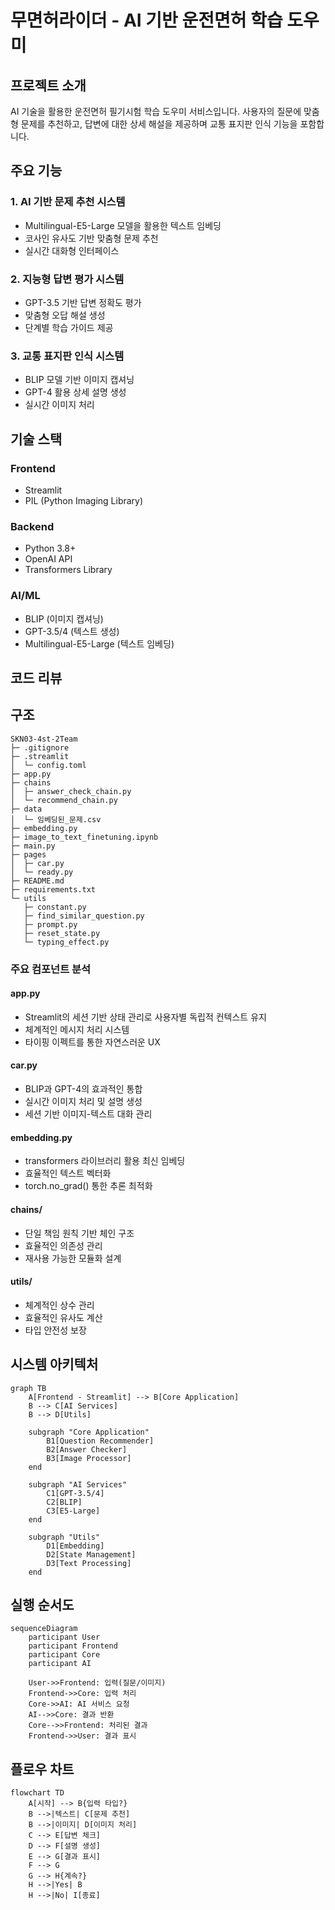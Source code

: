 # 무면허라이더 - AI 기반 운전면허 학습 도우미

## 프로젝트 소개
AI 기술을 활용한 운전면허 필기시험 학습 도우미 서비스입니다. 사용자의 질문에 맞춤형 문제를 추천하고, 답변에 대한 상세 해설을 제공하며 교통 표지판 인식 기능을 포함합니다.

## 주요 기능

### 1. AI 기반 문제 추천 시스템
- Multilingual-E5-Large 모델을 활용한 텍스트 임베딩
- 코사인 유사도 기반 맞춤형 문제 추천
- 실시간 대화형 인터페이스

### 2. 지능형 답변 평가 시스템
- GPT-3.5 기반 답변 정확도 평가
- 맞춤형 오답 해설 생성
- 단계별 학습 가이드 제공

### 3. 교통 표지판 인식 시스템
- BLIP 모델 기반 이미지 캡셔닝
- GPT-4 활용 상세 설명 생성
- 실시간 이미지 처리

## 기술 스택

### Frontend
- Streamlit
- PIL (Python Imaging Library)

### Backend
- Python 3.8+
- OpenAI API
- Transformers Library

### AI/ML
- BLIP (이미지 캡셔닝)
- GPT-3.5/4 (텍스트 생성)
- Multilingual-E5-Large (텍스트 임베딩)

## 코드 리뷰

## 구조

```
SKN03-4st-2Team
├─ .gitignore
├─ .streamlit
│  └─ config.toml
├─ app.py
├─ chains
│  ├─ answer_check_chain.py
│  └─ recommend_chain.py
├─ data
│  └─ 임베딩된_문제.csv
├─ embedding.py
├─ image_to_text_finetuning.ipynb
├─ main.py
├─ pages
│  ├─ car.py
│  └─ ready.py
├─ README.md
├─ requirements.txt
└─ utils
   ├─ constant.py
   ├─ find_similar_question.py
   ├─ prompt.py
   ├─ reset_state.py
   └─ typing_effect.py

```


### 주요 컴포넌트 분석

#### app.py
- Streamlit의 세션 기반 상태 관리로 사용자별 독립적 컨텍스트 유지
- 체계적인 메시지 처리 시스템
- 타이핑 이펙트를 통한 자연스러운 UX

#### car.py
- BLIP과 GPT-4의 효과적인 통합
- 실시간 이미지 처리 및 설명 생성
- 세션 기반 이미지-텍스트 대화 관리

#### embedding.py
- transformers 라이브러리 활용 최신 임베딩
- 효율적인 텍스트 벡터화
- torch.no_grad() 통한 추론 최적화

#### chains/
- 단일 책임 원칙 기반 체인 구조
- 효율적인 의존성 관리
- 재사용 가능한 모듈화 설계

#### utils/
- 체계적인 상수 관리
- 효율적인 유사도 계산
- 타입 안전성 보장

## 시스템 아키텍처

```mermaid
graph TB
    A[Frontend - Streamlit] --> B[Core Application]
    B --> C[AI Services]
    B --> D[Utils]
    
    subgraph "Core Application"
        B1[Question Recommender]
        B2[Answer Checker]
        B3[Image Processor]
    end
    
    subgraph "AI Services"
        C1[GPT-3.5/4]
        C2[BLIP]
        C3[E5-Large]
    end
    
    subgraph "Utils"
        D1[Embedding]
        D2[State Management]
        D3[Text Processing]
    end
```

## 실행 순서도

```mermaid
sequenceDiagram
    participant User
    participant Frontend
    participant Core
    participant AI
    
    User->>Frontend: 입력(질문/이미지)
    Frontend->>Core: 입력 처리
    Core->>AI: AI 서비스 요청
    AI-->>Core: 결과 반환
    Core-->>Frontend: 처리된 결과
    Frontend->>User: 결과 표시
```

## 플로우 차트

```mermaid
flowchart TD
    A[시작] --> B{입력 타입?}
    B -->|텍스트| C[문제 추천]
    B -->|이미지| D[이미지 처리]
    C --> E[답변 체크]
    D --> F[설명 생성]
    E --> G[결과 표시]
    F --> G
    G --> H{계속?}
    H -->|Yes| B
    H -->|No| I[종료]
```

